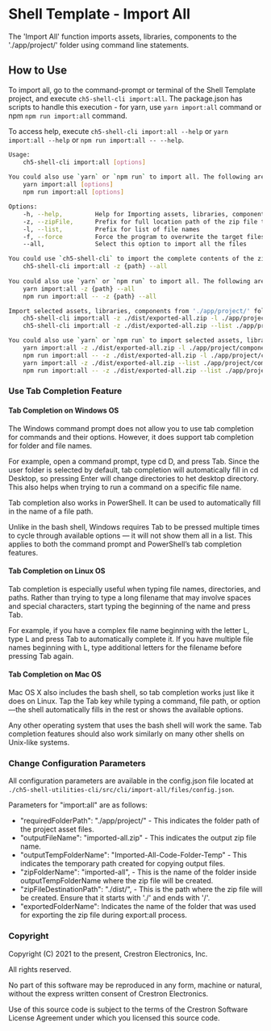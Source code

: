 # Shell Template - Import All

The 'Import All' function imports assets, libraries, components to the './app/project/' folder using command line statements.

## How to Use

To import all, go to the command-prompt or terminal of the Shell Template project, and execute `ch5-shell-cli import:all`.
The package.json has scripts to handle this execution - for yarn, use `yarn import:all` command or npm  `npm run import:all` command.

To access help, execute `ch5-shell-cli import:all --help` or `yarn import:all --help` or `npm run import:all -- --help`.

```bash
Usage:
    ch5-shell-cli import:all [options]
    
You could also use `yarn` or `npm run` to import all. The following are the commands:
    yarn import:all [options]
    npm run import:all [options]

Options:
    -h, --help,         Help for Importing assets, libraries, components from the './app/project/' folder
    -z, --zipFile,      Prefix for full location path of the zip file to be imported
    -l, --list,         Prefix for list of file names
    -f, --force         Force the program to overwrite the target files with the source files and avoid any confirmation
    --all,              Select this option to import all the files

You could use `ch5-shell-cli` to import the complete contents of the zip file to './app/project/' folder.
    ch5-shell-cli import:all -z {path} --all
    
You could also use `yarn` or `npm run` to import all. The following are the commands:
    yarn import:all -z {path} --all
    npm run import:all -- -z {path} --all

Import selected assets, libraries, components from './app/project/' folder. In this case, the filenames are mandatory in the command prompt. The filename must follow the complete path starting from './app/project/....'. Only filenames can be provided here (no folder paths). Multiple filenames can be provided in the command prompt. To achieve this, use the following commands
    ch5-shell-cli import:all -z ./dist/exported-all.zip -l ./app/project/components/pages/page1/page1.html ./app/project/assets/scss/_variables.scss
    ch5-shell-cli import:all -z ./dist/exported-all.zip --list ./app/project/components/pages/page1/page1.html ./app/project/assets/scss/_variables.scss

You could also use `yarn` or `npm run` to import selected assets, libraries, components from './app/project/' folder. The following are the commands:
    yarn import:all -z ./dist/exported-all.zip -l ./app/project/components/pages/page1/page1.html ./app/project/assets/scss/_variables.scss
    npm run import:all -- -z ./dist/exported-all.zip -l ./app/project/components/pages/page1/page1.html ./app/project/assets/scss/_variables.scss
    yarn import:all -z ./dist/exported-all.zip --list ./app/project/components/pages/page1/page1.html ./app/project/assets/scss/_variables.scss
    npm run import:all -- -z ./dist/exported-all.zip --list ./app/project/components/pages/page1/page1.html ./app/project/assets/scss/_variables.scss
```

### Use Tab Completion Feature

#### Tab Completion on Windows OS

The Windows command prompt does not allow you to use tab completion for commands and their options. However, it does support tab completion for folder and file names.

For example, open a command prompt, type cd D, and press Tab.  Since the user folder is selected by default, tab completion will automatically fill in cd Desktop, so pressing Enter will change directories to het desktop directory. This also helps when trying to run a command on a specific file name.

Tab completion also works in PowerShell. It can be used to automatically fill in the name of a file path.

Unlike in the bash shell, Windows requires Tab to be pressed multiple times to cycle through available options — it will not show them all in a list. This applies to both the command prompt and PowerShell’s tab completion features.

#### Tab Completion on Linux OS

Tab completion is especially useful when typing file names, directories, and paths. Rather than trying to type a long filename that may involve spaces and special characters, start typing the beginning of the name and press Tab.

For example, if you have a complex file name beginning with the letter L, type L and press Tab to automatically complete it. If you have multiple file names beginning with L, type additional letters for the filename before pressing Tab again.

#### Tab Completion on Mac OS

Mac OS X also includes the bash shell, so tab completion works just like it does on Linux. Tap the Tab key while typing a command, file path, or option—the shell automatically fills in the rest or shows the available options.

Any other operating system that uses the bash shell will work the same. Tab completion features should also work similarly on many other shells on Unix-like systems.

### Change Configuration Parameters

All configuration parameters are available in the config.json file located at `./ch5-shell-utilities-cli/src/cli/import-all/files/config.json`.

Parameters for "import:all" are as follows:

- "requiredFolderPath": "./app/project/" - This indicates the folder path of the project asset files.
- "outputFileName": "imported-all.zip" - This indicates the output zip file name.
- "outputTempFolderName": "Imported-All-Code-Folder-Temp" - This indicates the temporary path created for copying output files.
- "zipFolderName": "imported-all", - This is the name of the folder inside outputTempFolderName where the zip file will be created.
- "zipFileDestinationPath": "./dist/", - This is the path where the zip file will be created. Ensure that it starts with './' and ends with '/'.
- "exportedFolderName": Indicates the name of the folder that was used for exporting the zip file during export:all process.

### Copyright

Copyright (C) 2021 to the present, Crestron Electronics, Inc.

All rights reserved.

No part of this software may be reproduced in any form, machine
or natural, without the express written consent of Crestron Electronics.

Use of this source code is subject to the terms of the Crestron Software License Agreement
under which you licensed this source code.
